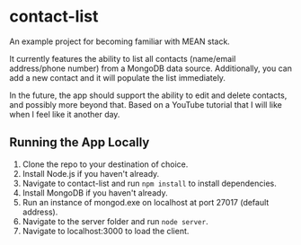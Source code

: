 # contact-list
An example project for becoming familiar with MEAN stack.

It currently features the ability to list all contacts (name/email address/phone number) from a MongoDB data source. Additionally, you can add a new contact and it will populate the list immediately.

In the future, the app should support the ability to edit and delete contacts, and possibly more beyond that. Based on a YouTube tutorial that I will like when I feel like it another day.

## Running the App Locally
1. Clone the repo to your destination of choice.
2. Install Node.js if you haven't already.
3. Navigate to contact-list and run `npm install` to install dependencies.
4. Install MongoDB if you haven't already.
5. Run an instance of mongod.exe on localhost at port 27017 (default address).
6. Navigate to the server folder and run `node server`.
7. Navigate to localhost:3000 to load the client.
